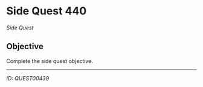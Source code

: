 # Side Quest 440

*Side Quest*

## Objective
Complete the side quest objective.

---
*ID: QUEST00439*